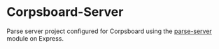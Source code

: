 # Corpsboard-Server

Parse server project configured for Corpsboard using the [parse-server](https://github.com/ParsePlatform/parse-server) module on Express.